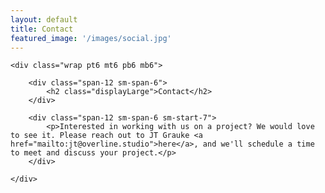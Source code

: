 ```yaml
---
layout: default
title: Contact
featured_image: '/images/social.jpg'
---
```


<section>

	<div class="wrap pt6 mt6 pb6 mb6">

		<div class="span-12 sm-span-6">
			<h2 class="displayLarge">Contact</h2>
		</div>

		<div class="span-12 sm-span-6 sm-start-7">
            <p>Interested in working with us on a project? We would love to see it. Please reach out to JT Grauke <a href="mailto:jt@overline.studio">here</a>, and we'll schedule a time to meet and discuss your project.</p>
        </div>            

	</div>

</section>